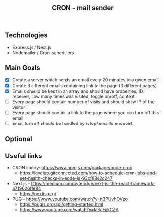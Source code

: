 <h2 align="center">CRON - mail sender</h2>

<br>

## Technologies

- Express.js / Next.js
- Nodemailer / Cron-schedulers

## Main Goals

- [x] Create a server which sends an email every 20 minutes to a given email
- [x] Create 3 different emails containing link to the page (3 different pages)
- [x] Emails should be kept in an array and should have properties: ID, receiver, how many times was visited, toggle on/off, content
- [ ] Every page should contain number of visits and should show IP of the visitor
- [ ] Every page should contain a link to the page where you can turn off this email
- [ ] Email turn off should be handled by /stop/:emailId endpoint

## Optional

## Useful links

- CRON library: https://www.npmjs.com/package/node-cron
  - https://levelup.gitconnected.com/how-to-schedule-cron-jobs-and-set-health-checks-in-node-js-93cf88d2c247
- Next.js - https://medium.com/byteridge/next-js-the-react-framework-a719626f1e84
  - https://nextjs.org/
- PUG - https://www.youtube.com/watch?v=tt3PUvhOVzo
  - https://pugjs.org/api/getting-started.html
  - https://www.youtube.com/watch?v=kt3cEjjkCZA
